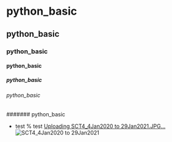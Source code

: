 # python_basic
## python_basic
### python_basic
#### python_basic
##### python_basic
###### python_basic
####### python_basic
* test
% test
[Uploading SCT4_4Jan2020 to 29Jan2021.JPG…]()
![SCT4_4Jan2020 to 29Jan2021](https://user-images.githubusercontent.com/77041346/103737793-e2938080-502d-11eb-9496-a06d10f54d36.JPG)
